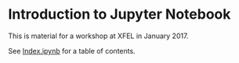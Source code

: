 # Introduction to Jupyter Notebook

This is material for a workshop at XFEL in January 2017.

See [Index.ipynb](Index.ipynb) for a table of contents.
